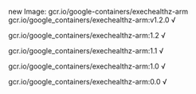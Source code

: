 new Image: gcr.io/google-containers/exechealthz-arm
gcr.io/google_containers/exechealthz-arm:v1.2.0 √

gcr.io/google_containers/exechealthz-arm:1.2 √

gcr.io/google_containers/exechealthz-arm:1.1 √

gcr.io/google_containers/exechealthz-arm:1.0 √

gcr.io/google_containers/exechealthz-arm:0.0 √

